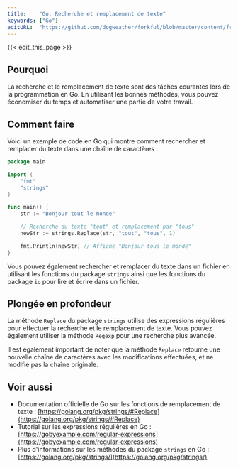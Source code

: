 ```yaml
---
title:    "Go: Recherche et remplacement de texte"
keywords: ["Go"]
editURL:  "https://github.com/dogweather/forkful/blob/master/content/fr/go/searching-and-replacing-text.md"
---
```


{{< edit_this_page >}}

## Pourquoi

La recherche et le remplacement de texte sont des tâches courantes lors de la programmation en Go. En utilisant les bonnes méthodes, vous pouvez économiser du temps et automatiser une partie de votre travail.

## Comment faire

Voici un exemple de code en Go qui montre comment rechercher et remplacer du texte dans une chaîne de caractères :

```Go
package main

import (
    "fmt"
    "strings"
)

func main() {
    str := "Bonjour tout le monde"

    // Recherche du texte "tout" et remplacement par "tous"
    newStr := strings.Replace(str, "tout", "tous", 1)

    fmt.Println(newStr) // Affiche "Bonjour tous le monde"
}
```

Vous pouvez également rechercher et remplacer du texte dans un fichier en utilisant les fonctions du package `strings` ainsi que les fonctions du package `io` pour lire et écrire dans un fichier.

## Plongée en profondeur

La méthode `Replace` du package `strings` utilise des expressions régulières pour effectuer la recherche et le remplacement de texte. Vous pouvez également utiliser la méthode `Regexp` pour une recherche plus avancée.

Il est également important de noter que la méthode `Replace` retourne une nouvelle chaîne de caractères avec les modifications effectuées, et ne modifie pas la chaîne originale.

## Voir aussi

- Documentation officielle de Go sur les fonctions de remplacement de texte : [https://golang.org/pkg/strings/#Replace](https://golang.org/pkg/strings/#Replace)
- Tutorial sur les expressions régulières en Go : [https://gobyexample.com/regular-expressions](https://gobyexample.com/regular-expressions)
- Plus d'informations sur les méthodes du package `strings` en Go : [https://golang.org/pkg/strings/](https://golang.org/pkg/strings/)